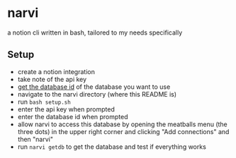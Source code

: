 # narvi
a notion cli written in bash, tailored to my needs specifically

## Setup
- create a notion integration
- take note of the api key
- [get the database id](https://developers.notion.com/reference/retrieve-a-database) of the database you want to use
- navigate to the narvi directory (where this README is)
- run `bash setup.sh`
- enter the api key when prompted
- enter the database id when prompted
- allow narvi to access this database by opening the meatballs menu (the three dots) in the upper right corner and clicking "Add connections" and then "narvi"
- run `narvi getdb` to get the database and test if everything works
